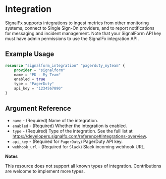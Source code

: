# Integration

SignalFx supports integrations to ingest metrics from other monitoring systems, connect to Single Sign-On providers, and to report notifications for messaging and incident management. Note that your SignalForm API key must have admin permissions to use the SignalFx integration API.

## Example Usage

```terraform
resource "signalform_integration" "pagerduty_myteam" {
    provider = "signalform"
    name = "PD - My Team"
    enabled = true
    type = "PagerDuty"
    api_key = "1234567890"
}
```

## Argument Reference

* `name` - (Required) Name of the integration.
* `enabled` - (Required) Whether the integration is enabled.
* `type` - (Required) Type of the integration. See the full list at <https://developers.signalfx.com/reference#integrations-overview>.
* `api_key` - (Required for `PagerDuty`) PagerDuty API key.
* `webhook_url` - (Required for `Slack`) Slack incoming webhook URL.

**Notes**

This resource does not support all known types of integration. Contributions are welcome to implement more types.
